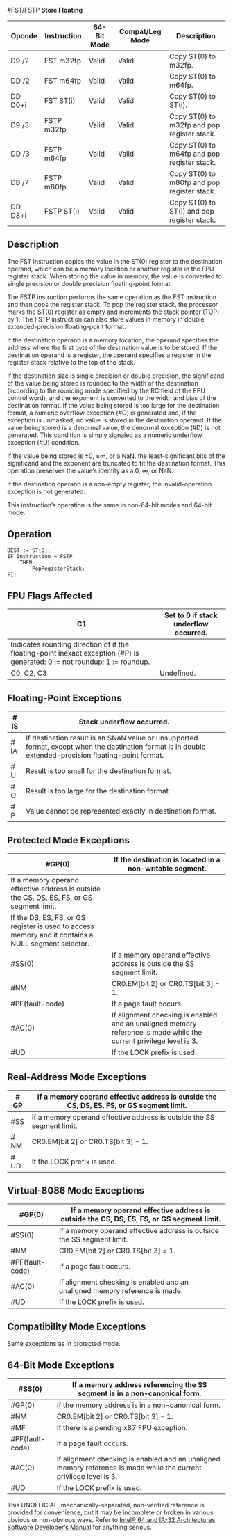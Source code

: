 #FST/FSTP
**Store Floating**

| Opcode  | Instruction | 64-Bit Mode | Compat/Leg Mode | Description                                 |
| ------- | ----------- | ----------- | --------------- | ------------------------------------------- |
| D9 /2   | FST m32fp   | Valid       | Valid           | Copy ST(0) to m32fp.                        |
| DD /2   | FST m64fp   | Valid       | Valid           | Copy ST(0) to m64fp.                        |
| DD D0+i | FST ST(i)   | Valid       | Valid           | Copy ST(0) to ST(i).                        |
| D9 /3   | FSTP m32fp  | Valid       | Valid           | Copy ST(0) to m32fp and pop register stack. |
| DD /3   | FSTP m64fp  | Valid       | Valid           | Copy ST(0) to m64fp and pop register stack. |
| DB /7   | FSTP m80fp  | Valid       | Valid           | Copy ST(0) to m80fp and pop register stack. |
| DD D8+i | FSTP ST(i)  | Valid       | Valid           | Copy ST(0) to ST(i) and pop register stack. |

## Description

The FST instruction copies the value in the ST(0) register to the destination operand, which can be a memory location or another register in the FPU register stack. When storing the value in memory, the value is converted to single precision or double precision floating-point format.

The FSTP instruction performs the same operation as the FST instruction and then pops the register stack. To pop the register stack, the processor marks the ST(0) register as empty and increments the stack pointer (TOP) by 1. The FSTP instruction can also store values in memory in double extended-precision floating-point format.

If the destination operand is a memory location, the operand specifies the address where the first byte of the destination value is to be stored. If the destination operand is a register, the operand specifies a register in the register stack relative to the top of the stack.

If the destination size is single precision or double precision, the significand of the value being stored is rounded to the width of the destination (according to the rounding mode specified by the RC field of the FPU control word), and the exponent is converted to the width and bias of the destination format. If the value being stored is too large for the destination format, a numeric overflow exception (#​O) is generated and, if the exception is unmasked, no value is stored in the destination operand. If the value being stored is a denormal value, the denormal exception (#​D) is not generated. This condition is simply signaled as a numeric underflow exception (#​U) condition.

If the value being stored is ±0, ±∞, or a NaN, the least-significant bits of the significand and the exponent are truncated to fit the destination format. This operation preserves the value’s identity as a 0, ∞, or NaN.

If the destination operand is a non-empty register, the invalid-operation exception is not generated.

This instruction’s operation is the same in non-64-bit modes and 64-bit mode.

## Operation

```
DEST := ST(0);
IF Instruction = FSTP
    THEN
        PopRegisterStack;
FI;

```

## FPU Flags Affected

| C1                                                                                                                          | Set to 0 if stack underflow occurred. |
| --------------------------------------------------------------------------------------------------------------------------- | ------------------------------------- |
| Indicates rounding direction of if the floating-point inexact exception (#​P) is generated: 0 := not roundup; 1 := roundup. |
| C0, C2, C3                                                                                                                  | Undefined.                            |

## Floating-Point Exceptions

| \#​IS | Stack underflow occurred.                                                                                                                               |
| ----- | ------------------------------------------------------------------------------------------------------------------------------------------------------- |
| \#​IA | If destination result is an SNaN value or unsupported format, except when the destination format is in double extended-precision floating-point format. |
| #​U   | Result is too small for the destination format.                                                                                                         |
| #​O   | Result is too large for the destination format.                                                                                                         |
| #​P   | Value cannot be represented exactly in destination format.                                                                                              |

## Protected Mode Exceptions

| \#​​​​GP(0)                                                                                         | If the destination is located in a non-writable segment.                                                           |
| --------------------------------------------------------------------------------------------------- | ------------------------------------------------------------------------------------------------------------------ |
| If a memory operand effective address is outside the CS, DS, ES, FS, or GS segment limit.           |
| If the DS, ES, FS, or GS register is used to access memory and it contains a NULL segment selector. |
| \#​​​​​SS(0)                                                                                        | If a memory operand effective address is outside the SS segment limit.                                             |
| \#​NM                                                                                               | CR0.EM[bit 2] or CR0.TS[bit 3] = 1.                                                                                |
| \#​PF(fault-code)                                                                                   | If a page fault occurs.                                                                                            |
| \#​AC(0)                                                                                            | If alignment checking is enabled and an unaligned memory reference is made while the current privilege level is 3. |
| #​​​UD                                                                                              | If the LOCK prefix is used.                                                                                        |

## Real-Address Mode Exceptions

| \#​​​​GP  | If a memory operand effective address is outside the CS, DS, ES, FS, or GS segment limit. |
| --------- | ----------------------------------------------------------------------------------------- |
| \#​​​​​SS | If a memory operand effective address is outside the SS segment limit.                    |
| \#​NM     | CR0.EM[bit 2] or CR0.TS[bit 3] = 1.                                                       |
| #​​​UD    | If the LOCK prefix is used.                                                               |

## Virtual-8086 Mode Exceptions

| \#​​​​GP(0)       | If a memory operand effective address is outside the CS, DS, ES, FS, or GS segment limit. |
| ----------------- | ----------------------------------------------------------------------------------------- |
| \#​​​​​SS(0)      | If a memory operand effective address is outside the SS segment limit.                    |
| \#​NM             | CR0.EM[bit 2] or CR0.TS[bit 3] = 1.                                                       |
| \#​PF(fault-code) | If a page fault occurs.                                                                   |
| \#​AC(0)          | If alignment checking is enabled and an unaligned memory reference is made.               |
| #​​​UD            | If the LOCK prefix is used.                                                               |

## Compatibility Mode Exceptions

Same exceptions as in protected mode.

## 64-Bit Mode Exceptions

| \#​​​​​SS(0)      | If a memory address referencing the SS segment is in a non-canonical form.                                         |
| ----------------- | ------------------------------------------------------------------------------------------------------------------ |
| \#​​​​GP(0)       | If the memory address is in a non-canonical form.                                                                  |
| \#​NM             | CR0.EM[bit 2] or CR0.TS[bit 3] = 1.                                                                                |
| \#​​MF            | If there is a pending x87 FPU exception.                                                                           |
| \#​PF(fault-code) | If a page fault occurs.                                                                                            |
| \#​AC(0)          | If alignment checking is enabled and an unaligned memory reference is made while the current privilege level is 3. |
| #​​​UD            | If the LOCK prefix is used.                                                                                        |

This UNOFFICIAL, mechanically-separated, non-verified reference is provided for convenience, but it may be
incomplete or broken in various obvious or non-obvious
ways. Refer to [Intel® 64 and IA-32 Architectures Software Developer’s Manual](https://software.intel.com/en-us/download/intel-64-and-ia-32-architectures-sdm-combined-volumes-1-2a-2b-2c-2d-3a-3b-3c-3d-and-4) for anything serious.
